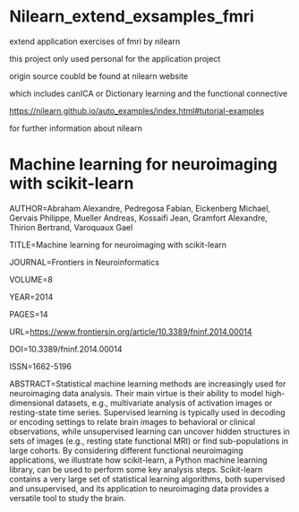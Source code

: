 # Nilearn_extend_exsamples_fmri
extend application exercises of fmri by nilearn

this project only used personal for the application project

origin source coubld be found at nilearn website

which includes canICA or Dictionary learning and the functional connective

https://nilearn.github.io/auto_examples/index.html#tutorial-examples

for further information about nilearn
# Machine learning for neuroimaging with scikit-learn

AUTHOR=Abraham Alexandre, Pedregosa Fabian, Eickenberg Michael, Gervais Philippe, Mueller Andreas, Kossaifi Jean, Gramfort Alexandre, Thirion Bertrand, Varoquaux Gael
	 
TITLE=Machine learning for neuroimaging with scikit-learn  
	
JOURNAL=Frontiers in Neuroinformatics     
	
VOLUME=8      
	
YEAR=2014
	
PAGES=14   
		
URL=https://www.frontiersin.org/article/10.3389/fninf.2014.00014     
	  
DOI=10.3389/fninf.2014.00014    
	
ISSN=1662-5196   

ABSTRACT=Statistical machine learning methods are increasingly used for neuroimaging data analysis. Their main virtue is their ability to model high-dimensional datasets, e.g., multivariate analysis of activation images or resting-state time series. Supervised learning is typically used in decoding or encoding settings to relate brain images to behavioral or clinical observations, while unsupervised learning can uncover hidden structures in sets of images (e.g., resting state functional MRI) or find sub-populations in large cohorts. By considering different functional neuroimaging applications, we illustrate how scikit-learn, a Python machine learning library, can be used to perform some key analysis steps. Scikit-learn contains a very large set of statistical learning algorithms, both supervised and unsupervised, and its application to neuroimaging data provides a versatile tool to study the brain.
